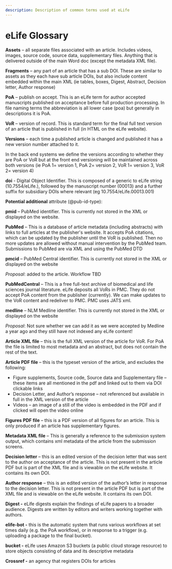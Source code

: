 ```yaml
---
description: Description of common terms used at eLife
---
```


# eLife Glossary

**Assets** – all separate files associated with an article. Includes videos, images, source code, source data, supplementary files. Anything that is delivered outside of the main Word doc \(except the metadata XML file\).

**Fragments** – any part of an article that has a sub DOI. These are similar to assets as they each have sub article DOIs, but also include content embedded within the main XML \(ie tables, boxes, Digest, Abstract, Decision letter, Author response\)

**PoA** – publish on accept. This is an eLife term for author accepted manuscripts published on acceptance before full production processing. In file naming terms the abbreviation is all lower case \(poa\) but generally in descriptions it is PoA.

**VoR** – version of record. This is standard term for the final full text version of an article that is published in full \(in HTML on the eLife website\). 

**Versions** – each time a published article is changed and published it has a new version number attached to it.

In the back end systems we define the versions according to whether they are PoA or VoR but at the front end versioning will be maintained across both versions \(ie PoA 1= version 1, PoA 2= version 2, VoR 1= version 3, VoR 2= version 4\)

**doi** - Digital Object Identifier. This is composed of a generic to eLife string \(10.7554/eLife.\), followed by the manuscript number \(00013\) and a further suffix for subsidiary DOIs where relevant \(eg 10.7554/eLife.00013.001\)

**Potential additional** attribute \(@pub-id-type\):

**pmid** – PubMed identifier. This is currently not stored in the XML or displayed on the website.

**PubMed** – This is a database of article metadata \(including abstracts\) with links to full articles at the publisher's website. It accepts PoA citations, which can be updated by the publisher until the VoR is published. Then no more updates are allowed without manual intervention by the PubMed team. Submissions to PubMed are via XML and using the PubMed DTD

**pmcid** – PubMed Central identifier. This is currently not stored in the XML or displayed on the website

_Proposal_: added to the article. Workflow TBD

**PubMedCentral** – This is a free full-text archive of biomedical and life sciences journal literature. eLife deposits all VoRs in PMC. They do not accept PoA content from the publisher \(currently\). We can make updates to the VoR content and redeliver to PMC. PMC uses JATS xml.

**medline** – NLM Medline identifier. This is currently not stored in the XML or displayed on the website

_Proposal_: Not sure whether we can add it as we were accepted by Medline a year ago and they still have not indexed any eLife content!

**Article XML file** – this is the full XML version of the article for VoR. For PoA the file is limited to most metadata and an abstract, but does not contain the rest of the text.

**Article PDF file** – this is the typeset version of the article, and excludes the following: 

* Figure supplements, Source code, Source data and Supplementary file – these items are all mentioned in the pdf and linked out to them via DOI clickable links
* Decision Letter, and Author’s response – not referenced but available in full in the XML version of the article
* Videos – an image of a still of the video is embedded in the PDF and if clicked will open the video online

**Figures PDF file** – this is a PDF version of all figures for an article. This is only produced if an article has  supplementary figures.

**Metadata XML file** – This is generally a reference to the submission system output, which contains xml metadata of the article from the submission screens.

**Decision letter** – this is an edited version of the decision letter that was sent to the author on acceptance of the article. This is not present in the article PDF but is part of the XML file and is viewable on the eLife website. It contains its own DOI.

**Author response** – this is an edited version of the author’s letter in response to the decision letter. This is not present in the article PDF but is part of the XML file and is viewable on the eLife website. It contains its own DOI.

**Digest -** eLife digests explain the findings of eLife papers to a broader audience. Digests are written by editors and writers working together with authors.

**elife-bot -** this is the automatic system that runs various workflows at set times daily \(e.g. the PoA workflow\), or in response to a trigger \(e.g. uploading a package to the final bucket\).

**bucket -** eLife uses Amazon S3 buckets \(a public cloud storage resource\) to store objects consisting of data and its descriptive metadata

**Crossref -** an agency that registers DOIs for articles

